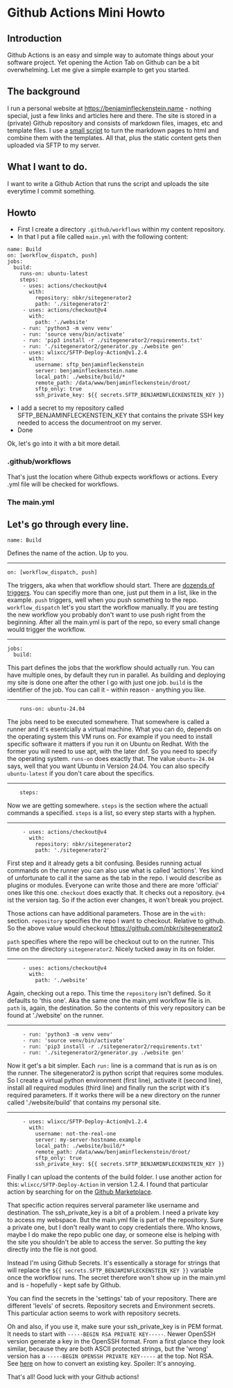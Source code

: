 # Github Actions Mini Howto

## Introduction
Github Actions is an easy and simple way to automate things about your software project. Yet opening the Action Tab on Github can
be a bit overwhelming. Let me give a simple example to get you started.

## The background
I run a personal website at https://benjaminfleckenstein.name - nothing special,
just a few links and articles here and there. The site is stored in a (private)
Github repository and consists of markdown files, images, etc and template
files. I use a [small script](https://github.com/nbkr/sitegenerator2) to turn
the markdown pages to html and combine them with the templates. All that, plus
the static content gets then uploaded via SFTP to my server.

## What I want to do.
I want to write a Github Action that runs the script and uploads the site
everytime I commit something. 

## Howto
* First I create a directory `.github/workflows` within my content repository.
* In that I put a file called `main.yml` with the following content:
```
name: Build
on: [workflow_dispatch, push]
jobs:
  build:
    runs-on: ubuntu-latest
    steps:
     - uses: actions/checkout@v4
       with: 
         repository: nbkr/sitegenerator2
         path: './sitegenerator2'
     - uses: actions/checkout@v4
       with:
         path: './website'
     - run: 'python3 -m venv venv'
     - run: 'source venv/bin/activate'
     - run: 'pip3 install -r ./sitegenerator2/requirements.txt'
     - run: './sitegenerator2/generator.py ./website gen'
     - uses: wlixcc/SFTP-Deploy-Action@v1.2.4
       with:
         username: sftp_benjaminfleckenstein
         server: benjaminfleckenstein.name
         local_path: ./website/build/*
         remote_path: /data/www/benjaminfleckenstein/droot/
         sftp_only: true
         ssh_private_key: ${{ secrets.SFTP_BENJAMINFLECKENSTEIN_KEY }}
```
* I add a secret to my repository called SFTP_BENJAMINFLECKENSTEIN_KEY that contains the private SSH key needed to access the documentroot on my server.
* Done

Ok, let's go into it with a bit more detail.

### .github/workflows
That's just the location where Github expects workflows or actions. Every .yml file will be checked for workflows.

### The main.yml
Let's go through every line.
---
```
name: Build
```
Defines the name of the action. Up to you.

---
```
on: [workflow_dispatch, push]
```
The triggers, aka when that workflow should start. There are [dozends of triggers](https://docs.github.com/en/actions/using-workflows/triggering-a-workflow). You can specifiy more than one,
just put them in a list, like in the example. `push` triggers, well when you push something to the repo. `workflow_dispatch` let's you start the workflow manually. If you are testing the new
workflow you probably don't want to use push right from the beginning. After all the main.yml is part of the repo, so every small change would trigger the workflow.

---
```
jobs:
  build:
```
This part defines the jobs that the workflow should actually run. You can have multiple ones, by default they run in parallel. As building and deploying my site is done one 
after the other I go with just one job. `build` is the identifier of the job. You can call it - within reason - anything you like.

---
```
    runs-on: ubuntu-24.04
```
The jobs need to be executed somewhere. That somewhere is called a runner and
it's esentcially a virtual machine. What you can do, depends on the operating
system this VM runs on. For example if you need to install specific software it
matters if you run it on Ubuntu on Redhat. With the former you will need to use
apt, with the later dnf. So you need to specify the operating system. `runs-on`
does exactly that.  The value `ubuntu-24.04` says, well that you want Ubuntu in
Version 24.04. You can also specify `ubuntu-latest` if you don't care about the
specifics. 


---
```
    steps:
```
Now we are getting somewhere. `steps` is the section where the actuall commands a specified. `steps` is a list, so every step starts with a hyphen.


---
```
     - uses: actions/checkout@v4
       with: 
         repository: nbkr/sitegenerator2
         path: './sitegenerator2'
```
First step and it already gets a bit confusing. Besides running actual commands
on the runner you can also use what is called 'actions'. Yes kind of
unfortunate to call it the same as the tab in the repo.  I would describe as
plugins or modules. Everyone can write those and there are more 'official' ones
like this one. `checkout` does exactly that. It checks out a repository. `@v4`
ist the version tag. So if the action ever changes, it won't break you project. 

Those actions can have additional parameters. Those are in the `with:` section. 
`repository` specifies the repo I want to checkout. Relative to github. So the above
value would checkout https://github.com/nbkr/sitegenerator2

`path` specifies where the repo will be checkout out to on the runner. This
time on the directory `sitegenerator2`. Nicely tucked away in its on folder.

---
```
     - uses: actions/checkout@v4
       with:
         path: './website'

```
Again, checking out a repo. This time the `repository` isn't defined. So it defaults
to 'this one'. Aka the same one the main.yml workflow file is in. `path` is, again, the destination.
So the contents of this very repository can be found at './website' on the runner.


---
```
     - run: 'python3 -m venv venv'
     - run: 'source venv/bin/activate'
     - run: 'pip3 install -r ./sitegenerator2/requirements.txt'
     - run: './sitegenerator2/generator.py ./website gen'
```
Now it get's a bit simpler. Each `run:` line is a command that is run as is on the runner. The sitegenerator2
is python script that requires some modules. So I create a virtual python environment (first line), activate it (second line),
install all required modules (third line) and finally run the script with it's required parameters. If it works there will
be a new directory on the runner called './website/build' that contains my personal site. 

---
```
     - uses: wlixcc/SFTP-Deploy-Action@v1.2.4
       with:
         username: not-the-real-one
         server: my-server-hostname.example
         local_path: ./website/build/*
         remote_path: /data/www/benjaminfleckenstein/droot/
         sftp_only: true
         ssh_private_key: ${{ secrets.SFTP_BENJAMINFLECKENSTEIN_KEY }}
```
Finally I can upload the contents of the build folder. I use another action for this: `wlixcc/SFTP-Deploy-Action` in version 1.2.4. I
found that particular action by searching for on the [Github Marketplace](https://github.com/marketplace?type=actions).

That specific action requires serveral parameter like username and destination. The ssh_private_key is a bit of a problem. I need
a private key to access my webspace. But the main.yml file is part of the repository. Sure a private one, but I don't really want to
copy credentials there. Who knows, maybe I do make the repo public one day, or someone else is helping with the site you shouldn't be
able to access the server. So putting the key directly into the file is not good. 

Instead I'm using Github Secrets. It's essentically a storage for strings that will replace the `${{ secrets.SFTP_BENJAMINFLECKENSTEIN_KEY }}`
variable once the workflow runs. The secret therefore won't show up in the main.yml and is - hopefully - kept safe by Github.

You can find the secrets in the 'settings' tab of your repository. There are different 'levels' of secrets. Repository secrets and Environment secrets.
This particular action seems to work with repository secrets.

Oh and also, if you use it, make sure your ssh_private_key is in PEM format. It needs to start with `-----BEGIN RSA PRIVATE KEY-----`. Newer OpenSSH
version generate a key in the OpenSSH format. From a first glance they look similar, because they are both ASCII protected strings, but the 'wrong' version has a 
`-----BEGIN OPENSSH PRIVATE KEY-----` at the top. Not RSA. See [here](https://stackoverflow.com/questions/54994641/openssh-private-key-to-rsa-private-key) on how
to convert an existing key. Spoiler: It's annoying.

That's all! Good luck with your Github actions!
